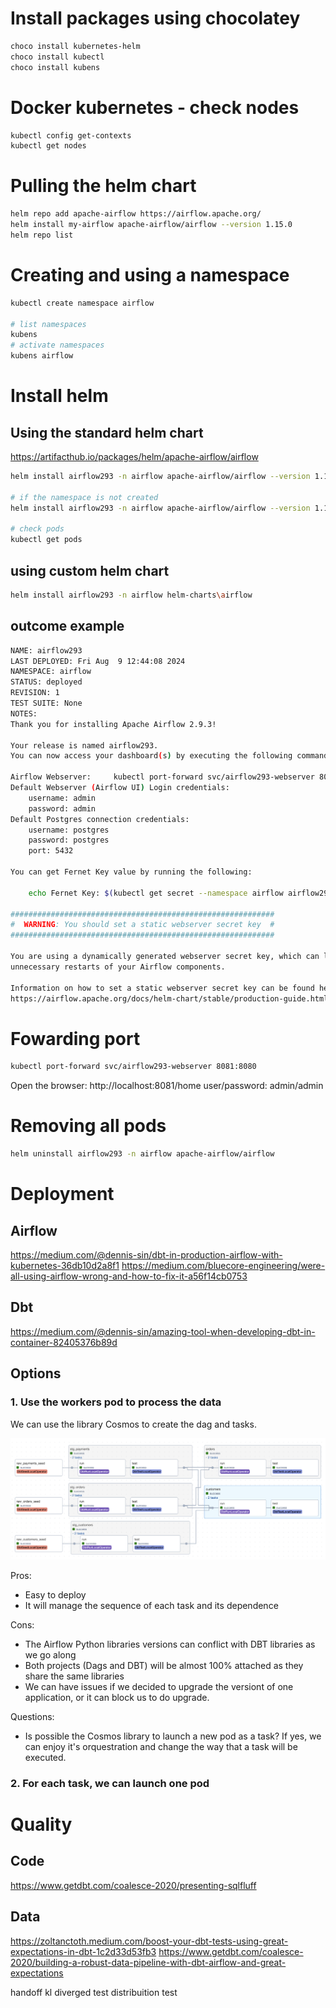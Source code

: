 # Install packages using chocolatey
```sh
choco install kubernetes-helm
choco install kubectl
choco install kubens
```

# Docker kubernetes - check nodes
```sh
kubectl config get-contexts
kubectl get nodes
```

# Pulling the helm chart
```sh
helm repo add apache-airflow https://airflow.apache.org/
helm install my-airflow apache-airflow/airflow --version 1.15.0
helm repo list
```

# Creating and using a namespace
```sh
kubectl create namespace airflow

# list namespaces
kubens 
# activate namespaces
kubens airflow
```

# Install helm

## Using the standard helm chart
https://artifacthub.io/packages/helm/apache-airflow/airflow

```sh
helm install airflow293 -n airflow apache-airflow/airflow --version 1.15.0

# if the namespace is not created
helm install airflow293 -n airflow apache-airflow/airflow --version 1.15.0 --create-namespace

# check pods
kubectl get pods

```
## using custom helm chart

```sh
helm install airflow293 -n airflow helm-charts\airflow
```



## outcome example
```sh
NAME: airflow293
LAST DEPLOYED: Fri Aug  9 12:44:08 2024
NAMESPACE: airflow
STATUS: deployed
REVISION: 1
TEST SUITE: None
NOTES:
Thank you for installing Apache Airflow 2.9.3!

Your release is named airflow293.
You can now access your dashboard(s) by executing the following command(s) and visiting the corresponding port at localhost in your browser:

Airflow Webserver:     kubectl port-forward svc/airflow293-webserver 8080:8080 --namespace airflow
Default Webserver (Airflow UI) Login credentials:
    username: admin
    password: admin
Default Postgres connection credentials:
    username: postgres
    password: postgres
    port: 5432

You can get Fernet Key value by running the following:

    echo Fernet Key: $(kubectl get secret --namespace airflow airflow293-fernet-key -o jsonpath="{.data.fernet-key}" | base64 --decode)

###########################################################
#  WARNING: You should set a static webserver secret key  #
###########################################################

You are using a dynamically generated webserver secret key, which can lead to
unnecessary restarts of your Airflow components.

Information on how to set a static webserver secret key can be found here:
https://airflow.apache.org/docs/helm-chart/stable/production-guide.html#webserver-secret-key
```

# Fowarding port
```sh
kubectl port-forward svc/airflow293-webserver 8081:8080
```
Open the browser: http://localhost:8081/home
user/password: admin/admin


# Removing all pods
```sh
helm uninstall airflow293 -n airflow apache-airflow/airflow
```

# Deployment

## Airflow
https://medium.com/@dennis-sin/dbt-in-production-airflow-with-kubernetes-36db10d2a8f1
https://medium.com/bluecore-engineering/were-all-using-airflow-wrong-and-how-to-fix-it-a56f14cb0753

## Dbt
https://medium.com/@dennis-sin/amazing-tool-when-developing-dbt-in-container-82405376b89d


## Options

### 1. Use the workers pod to process the data
We can use the library Cosmos to create the dag and tasks.

[![astronomer-cosmos](assets\images\cosmos_jaffle_shop_dag.png 'Codey the Codecademy mascot')](https://www.astronomer.io/docs/learn/airflow-dbt)

Pros:
- Easy to deploy
- It will manage the sequence of each task and its dependence

Cons:
- The Airflow Python libraries versions can conflict with DBT libraries as we go along
- Both projects (Dags and DBT) will be almost 100% attached as they share the same libraries
- We can have issues if we decided to upgrade the versiont of one application, or it can block us to do upgrade.

Questions:
- Is possible the Cosmos library to launch a new pod as a task? If yes, we can enjoy it's orquestration and change the way that a task will be executed.

### 2. For each task, we can launch one pod

# Quality

## Code
https://www.getdbt.com/coalesce-2020/presenting-sqlfluff

## Data
https://zoltanctoth.medium.com/boost-your-dbt-tests-using-great-expectations-in-dbt-1c2d33d53fb3
https://www.getdbt.com/coalesce-2020/building-a-robust-data-pipeline-with-dbt-airflow-and-great-expectations

handoff
kl diverged test
distribuition test

